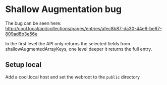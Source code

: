# Shallow Augmentation bug

The bug can be seen here: http://cool.local/api/collections/pages/entries/afec8b87-da30-44e6-be87-809ad8b3e56e

In the first level the API only returns the selected fields from shallowAugmentedArrayKeys, one level deeper it returns the full entry.

## Setup local

Add a cool.local host and set the webroot to the `public` directory